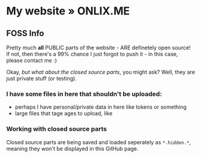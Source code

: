 # My website » ONLIX.ME
## FOSS Info
Pretty much **all** PUBLIC parts of the website - ARE definetely open source! If not, then there's a 99% chance I just forgot to push it - in this case, please contact me :) 

Okay, *but what about the closed source parts*, you might ask? Well, they are just private stuff (or testing).

### I have some files in here that shouldn't be uploaded:
- perhaps I have personal/private data in here like tokens or something
- large files that tage ages to upload, like 

### Working with closed source parts
Closed source parts are being saved and loaded seperately as `*.hidden.*`, meaning they won't be displayed in this GitHub page.